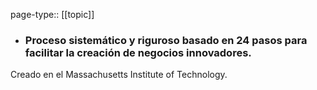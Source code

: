page-type:: [[topic]]
- ### Proceso sistemático y riguroso basado en 24 pasos para facilitar la creación de negocios innovadores.

Creado en el Massachusetts Institute of Technology.


